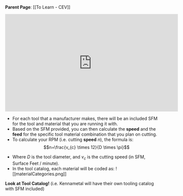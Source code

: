 **Parent Page**: [[To Learn - CEV]]
<iframe width="560" height="315" src="https://www.youtube.com/embed/zzzIpC39WUg?si=ox5yPeXP3SdsGoGi" title="YouTube video player" frameborder="0" allow="accelerometer; autoplay; clipboard-write; encrypted-media; gyroscope; picture-in-picture; web-share" referrerpolicy="strict-origin-when-cross-origin" allowfullscreen></iframe>

- For each tool that a manufacturer makes, there will be an included SFM for the tool and material that you are running it with.
- Based on the SFM provided, you can then calculate the **speed** and the **feed** for the specific tool material combination that you plan on cutting.
- To calculate your RPM (i.e. cutting **speed** *n*), the formula is:
$$n=\frac{v_{c} \times 12}{D \times \pi}$$
* Where $D$ is the tool diameter, and $v_c$ is the cutting speed (in SFM, Surface Feet / minute).
* In the tool catalog, each material will be coded as:
![[materialCategories.png]]

**Look at Tool Catalog!** (i.e. Kennametal will have their own tooling catalog with SFM included)